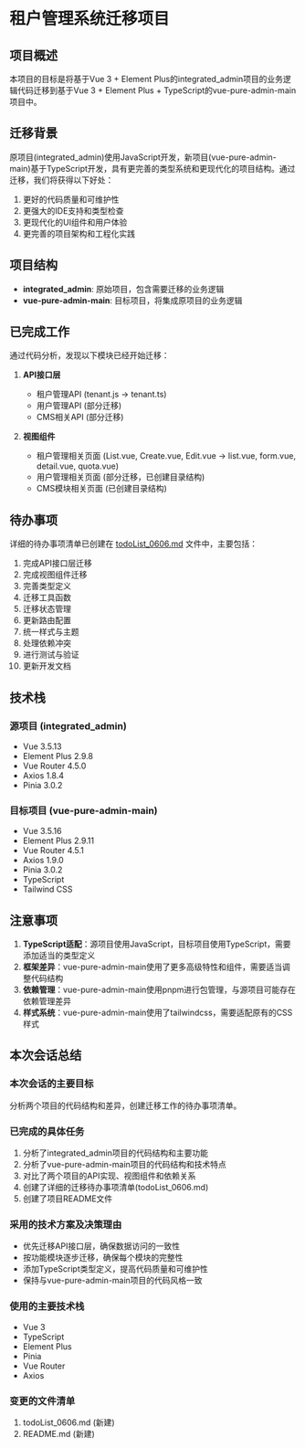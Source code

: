 # 租户管理系统迁移项目

## 项目概述

本项目的目标是将基于Vue 3 + Element Plus的integrated_admin项目的业务逻辑代码迁移到基于Vue 3 + Element Plus + TypeScript的vue-pure-admin-main项目中。

## 迁移背景

原项目(integrated_admin)使用JavaScript开发，新项目(vue-pure-admin-main)基于TypeScript开发，具有更完善的类型系统和更现代化的项目结构。通过迁移，我们将获得以下好处：

1. 更好的代码质量和可维护性
2. 更强大的IDE支持和类型检查
3. 更现代化的UI组件和用户体验
4. 更完善的项目架构和工程化实践

## 项目结构

- **integrated_admin**: 原始项目，包含需要迁移的业务逻辑
- **vue-pure-admin-main**: 目标项目，将集成原项目的业务逻辑

## 已完成工作

通过代码分析，发现以下模块已经开始迁移：

1. **API接口层**
   - 租户管理API (tenant.js → tenant.ts)
   - 用户管理API (部分迁移)
   - CMS相关API (部分迁移)

2. **视图组件**
   - 租户管理相关页面 (List.vue, Create.vue, Edit.vue → list.vue, form.vue, detail.vue, quota.vue)
   - 用户管理相关页面 (部分迁移，已创建目录结构)
   - CMS模块相关页面 (已创建目录结构)

## 待办事项

详细的待办事项清单已创建在 [todoList_0606.md](./todoList_0606.md) 文件中，主要包括：

1. 完成API接口层迁移
2. 完成视图组件迁移
3. 完善类型定义
4. 迁移工具函数
5. 迁移状态管理
6. 更新路由配置
7. 统一样式与主题
8. 处理依赖冲突
9. 进行测试与验证
10. 更新开发文档

## 技术栈

### 源项目 (integrated_admin)

- Vue 3.5.13
- Element Plus 2.9.8
- Vue Router 4.5.0
- Axios 1.8.4
- Pinia 3.0.2

### 目标项目 (vue-pure-admin-main)

- Vue 3.5.16
- Element Plus 2.9.11
- Vue Router 4.5.1
- Axios 1.9.0
- Pinia 3.0.2
- TypeScript
- Tailwind CSS

## 注意事项

1. **TypeScript适配**：源项目使用JavaScript，目标项目使用TypeScript，需要添加适当的类型定义
2. **框架差异**：vue-pure-admin-main使用了更多高级特性和组件，需要适当调整代码结构
3. **依赖管理**：vue-pure-admin-main使用pnpm进行包管理，与源项目可能存在依赖管理差异
4. **样式系统**：vue-pure-admin-main使用了tailwindcss，需要适配原有的CSS样式

## 本次会话总结

### 本次会话的主要目标
分析两个项目的代码结构和差异，创建迁移工作的待办事项清单。

### 已完成的具体任务
1. 分析了integrated_admin项目的代码结构和主要功能
2. 分析了vue-pure-admin-main项目的代码结构和技术特点
3. 对比了两个项目的API实现、视图组件和依赖关系
4. 创建了详细的迁移待办事项清单(todoList_0606.md)
5. 创建了项目README文件

### 采用的技术方案及决策理由
- 优先迁移API接口层，确保数据访问的一致性
- 按功能模块逐步迁移，确保每个模块的完整性
- 添加TypeScript类型定义，提高代码质量和可维护性
- 保持与vue-pure-admin-main项目的代码风格一致

### 使用的主要技术栈
- Vue 3
- TypeScript
- Element Plus
- Pinia
- Vue Router
- Axios

### 变更的文件清单
1. todoList_0606.md (新建)
2. README.md (新建) 